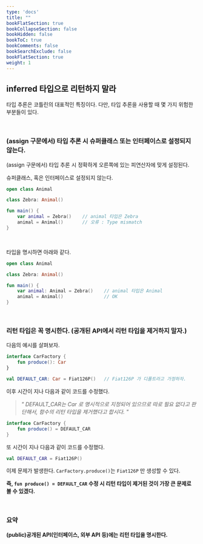 ```yaml
---
type: 'docs'
title: ""
bookFlatSection: true
bookCollapseSection: false
bookHidden: false
bookToC: true
bookComments: false
bookSearchExclude: false
bookFlatSection: true
weight: 1
---
```


## inferred 타입으로 리턴하지 말라

타입 추론은 코틀린의 대표적인 특징이다. 다만, 타입 추론을 사용할 때 몇 가지 위험한 부분들이 있다. 

<br>

### (assign 구문에서) 타입 추론 시 슈퍼클래스 또는 인터페이스로 설정되지 않는다.

(assign 구문에서) 타입 추론 시 정확하게 오른쪽에 있는 피연산자에 맞게 설정된다. 

슈퍼클래스, 혹은 인터페이스로 설정되지 않는다.

```kotlin
open class Animal

class Zebra: Animal()

fun main() {
    var animal = Zebra()    // animal 타입은 Zebra
    animal = Animal()       // 오류 : Type mismatch
}
```

<br>

타입을 명시하면 아래와 같다.

```kotlin
open class Animal

class Zebra: Animal()

fun main() {
    var animal: Animal = Zebra()    // animal 타입은 Animal
    animal = Animal()               // OK
}
```

<br>

### 리턴 타입은 꼭 명시한다. (공개된 API에서 리턴 타입을 제거하지 말자.)

다음의 예시를 살펴보자.

```kotlin
interface CarFactory {
    fun produce(): Car
}

val DEFAULT_CAR: Car = Fiat126P()   // Fiat126P 가 디폴트라고 가정하자.
```

이후 시간이 지나 다음과 같이 코드를 수정했다.

> *" DEFAULT_CAR는 Car 로 명시적으로 지정되어 있으므로 따로 필요 없다고 판단해서, 함수의 리턴 타입을 제거했다고 합시다. "*

```kotlin
interface CarFactory {
    fun produce() = DEFAULT_CAR
}
```

또 시간이 지나 다음과 같이 코드를 수정했다.

```kotlin
val DEFAULT_CAR = Fiat126P()
```

이제 문제가 발생한다. `CarFactory.produce()`는 `Fiat126P` 만 생성할 수 있다.

**즉, `fun produce() = DEFAULT_CAR` 수정 시 리턴 타입이 제거된 것이 가장 큰 문제로 볼 수 있겠다.**

<br>

### 요약

**(public)공개된 API(인터페이스, 외부 API 등)에는 리턴 타입을 명시한다.**